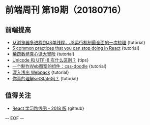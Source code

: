 # 前端周刊 第19期（20180716）

## 前端提高

- [从浏览器多进程到JS单线程，JS运行机制最全面的一次梳理](http://www.dailichun.com/2018/01/21/js_singlethread_eventloop.html) {tutorial}
- [5 common practices that you can stop doing in React](https://blog.logrocket.com/5-common-practices-that-you-can-stop-doing-in-react-9e866df5d269) {tutorial}
- [稀疏数组真心话大冒险](https://juejin.im/post/5b441b0ae51d45196f06d7cc) {tutorial}
- [Unicode 和 UTF-8 有什么区别？](https://www.zhihu.com/question/23374078) {tips}
- [一个制作Web图案的组件：css-doodle](https://www.w3cplus.com/css/create-patterns-with-css-doodle.html) {tutorial}
- [深入浅出 Webpack](http://webpack.wuhaolin.cn/) {tutorial}
- [你真的理解setState吗？](https://juejin.im/post/5b45c57c51882519790c7441) {tutorial}

## 值得关注

- [React 学习路线图 - 2018 版](https://github.com/SangKa/react-roadmap) {github}

[//]: # (分类图标
    新闻 {news}
    视频 {video}
    教程 {tutorial}
    代码 {code}
    演示 {demo}
    观点 {opinion}
    技巧 {tips}
    工具 {tools}
    书籍 {book}
    文档 {doc}
    GayHub {github}
    规范 {w3c}
    规范 {mdn}
    Three.js {threejs}
  )

-- EOF --